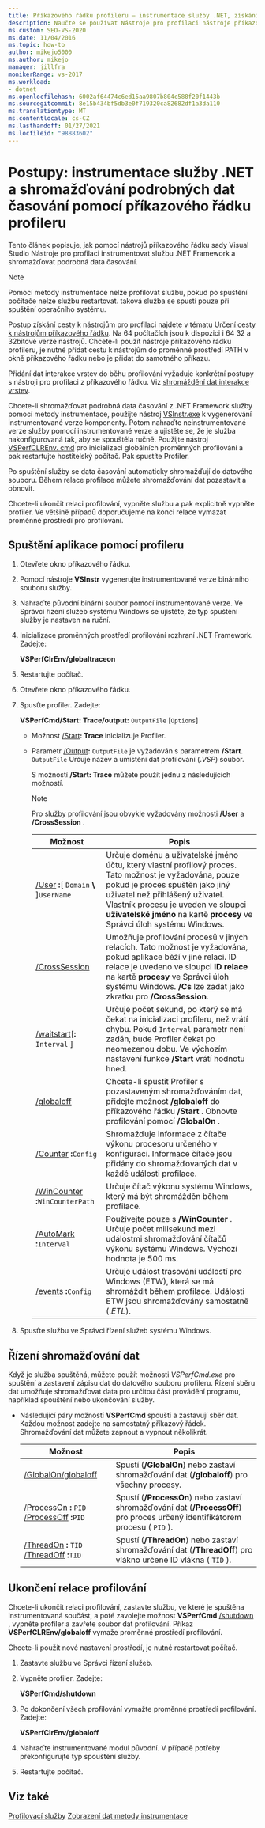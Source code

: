 ```yaml
---
title: Příkazového řádku profileru – instrumentace služby .NET, získání podrobných informací o časování
description: Naučte se používat Nástroje pro profilaci nástroje příkazového řádku sady Visual Studio ke shromažďování podrobných dat časování pro službu .NET Framework.
ms.custom: SEO-VS-2020
ms.date: 11/04/2016
ms.topic: how-to
author: mikejo5000
ms.author: mikejo
manager: jillfra
monikerRange: vs-2017
ms.workload:
- dotnet
ms.openlocfilehash: 6002af64474c6ed15aa9807b804c588f20f1443b
ms.sourcegitcommit: 8e15b434bf5db3e0f719320ca82682df1a3da110
ms.translationtype: MT
ms.contentlocale: cs-CZ
ms.lasthandoff: 01/27/2021
ms.locfileid: "98883602"
---
```

# <a name="how-to-instrument-a-net-service-and-collect-detailed-timing-data-by-using-the-profiler-command-line"></a>Postupy: instrumentace služby .NET a shromažďování podrobných dat časování pomocí příkazového řádku profileru

Tento článek popisuje, jak pomocí nástrojů příkazového řádku sady Visual Studio Nástroje pro profilaci instrumentovat službu .NET Framework a shromažďovat podrobná data časování.

> [!NOTE]
> Pomocí metody instrumentace nelze profilovat službu, pokud po spuštění počítače nelze službu restartovat. taková služba se spustí pouze při spuštění operačního systému.
>
> Postup získání cesty k nástrojům pro profilaci najdete v tématu [Určení cesty k nástrojům příkazového řádku](../profiling/specifying-the-path-to-profiling-tools-command-line-tools.md). Na 64 počítačích jsou k dispozici i 64 32 a 32bitové verze nástrojů. Chcete-li použít nástroje příkazového řádku profileru, je nutné přidat cestu k nástrojům do proměnné prostředí PATH v okně příkazového řádku nebo je přidat do samotného příkazu.
>
> Přidání dat interakce vrstev do běhu profilování vyžaduje konkrétní postupy s nástroji pro profilaci z příkazového řádku. Viz [shromáždění dat interakce vrstev](../profiling/adding-tier-interaction-data-from-the-command-line.md).

Chcete-li shromažďovat podrobná data časování z .NET Framework služby pomocí metody instrumentace, použijte nástroj [VSInstr.exe](../profiling/vsinstr.md) k vygenerování instrumentované verze komponenty. Potom nahraďte neinstrumentované verze služby pomocí instrumentované verze a ujistěte se, že je služba nakonfigurovaná tak, aby se spouštěla ručně. Použijte nástroj [VSPerfCLREnv. cmd](../profiling/vsperfclrenv.md) pro inicializaci globálních proměnných profilování a pak restartujte hostitelský počítač. Pak spustíte Profiler.

Po spuštění služby se data časování automaticky shromažďují do datového souboru. Během relace profilace můžete shromažďování dat pozastavit a obnovit.

Chcete-li ukončit relaci profilování, vypněte službu a pak explicitně vypněte profiler. Ve většině případů doporučujeme na konci relace vymazat proměnné prostředí pro profilování.

## <a name="start-the-application-with-the-profiler"></a>Spuštění aplikace pomocí profileru

1. Otevřete okno příkazového řádku.

2. Pomocí nástroje **VSInstr** vygenerujte instrumentované verze binárního souboru služby.

3. Nahraďte původní binární soubor pomocí instrumentované verze. Ve Správci řízení služeb systému Windows se ujistěte, že typ spuštění služby je nastaven na ruční.

4. Inicializace proměnných prostředí profilování rozhraní .NET Framework. Zadejte:

     **VSPerfClrEnv/globaltraceon**

5. Restartujte počítač.

6. Otevřete okno příkazového řádku.

7. Spusťte profiler. Zadejte:

     **VSPerfCmd/Start: Trace/output:** `OutputFile` [`Options`]

   - Možnost [/Start](../profiling/start.md)**: Trace** inicializuje Profiler.

   - Parametr [/Output](../profiling/output.md)**:** `OutputFile` je vyžadován s parametrem **/Start**. `OutputFile` Určuje název a umístění dat profilování (.*VSP*) soubor.

     S možností **/Start: Trace** můžete použít jednu z následujících možností.

     > [!NOTE]
     > Pro služby profilování jsou obvykle vyžadovány možnosti **/User** a **/CrossSession** .

     | Možnost | Popis |
     | - | - |
     | [/User](../profiling/user-vsperfcmd.md) **:**[ `Domain` **\\** ]`UserName` | Určuje doménu a uživatelské jméno účtu, který vlastní profilový proces. Tato možnost je vyžadována, pouze pokud je proces spuštěn jako jiný uživatel než přihlášený uživatel. Vlastník procesu je uveden ve sloupci **uživatelské jméno** na kartě **procesy** ve Správci úloh systému Windows. |
     | [/CrossSession](../profiling/crosssession.md) | Umožňuje profilování procesů v jiných relacích. Tato možnost je vyžadována, pokud aplikace běží v jiné relaci. ID relace je uvedeno ve sloupci **ID relace** na kartě **procesy** ve Správci úloh systému Windows. **/Cs** lze zadat jako zkratku pro **/CrossSession**. |
     | [/waitstart](../profiling/waitstart.md)[**:** `Interval` ] | Určuje počet sekund, po který se má čekat na inicializaci profileru, než vrátí chybu. Pokud `Interval` parametr není zadán, bude Profiler čekat po neomezenou dobu. Ve výchozím nastavení funkce **/Start** vrátí hodnotu hned. |
     | [/globaloff](../profiling/globalon-and-globaloff.md) | Chcete-li spustit Profiler s pozastaveným shromažďováním dat, přidejte možnost **/globaloff** do příkazového řádku **/Start** . Obnovte profilování pomocí **/GlobalOn** . |
     | [/Counter](../profiling/counter.md) **:**`Config` | Shromažďuje informace z čítače výkonu procesoru určeného v konfiguraci. Informace čítače jsou přidány do shromažďovaných dat v každé události profilace. |
     | [/WinCounter](../profiling/wincounter.md) **:**`WinCounterPath` | Určuje čítač výkonu systému Windows, který má být shromážděn během profilace. |
     | [/AutoMark](../profiling/automark.md) **:**`Interval` | Používejte pouze s **/WinCounter** . Určuje počet milisekund mezi událostmi shromažďování čítačů výkonu systému Windows. Výchozí hodnota je 500 ms. |
     | [/events](../profiling/events-vsperfcmd.md) **:**`Config` | Určuje událost trasování událostí pro Windows (ETW), která se má shromáždit během profilace. Události ETW jsou shromažďovány samostatně (.*ETL*). |

8. Spusťte službu ve Správci řízení služeb systému Windows.

## <a name="control-data-collection"></a>Řízení shromažďování dat

Když je služba spuštěná, můžete použít možnosti *VSPerfCmd.exe* pro spuštění a zastavení zápisu dat do datového souboru profileru. Řízení sběru dat umožňuje shromažďovat data pro určitou část provádění programu, například spouštění nebo ukončování služby.

- Následující páry možností **VSPerfCmd** spouští a zastavují sběr dat. Každou možnost zadejte na samostatný příkazový řádek. Shromažďování dat můžete zapnout a vypnout několikrát.

    |Možnost|Popis|
    |------------|-----------------|
    |[/GlobalOn/globaloff](../profiling/globalon-and-globaloff.md)|Spustí (**/GlobalOn**) nebo zastaví shromažďování dat (**/globaloff**) pro všechny procesy.|
    |[/ProcessOn](../profiling/processon-and-processoff.md) **:** `PID` [/ProcessOff](../profiling/processon-and-processoff.md) **:**`PID`|Spustí (**/ProcessOn**) nebo zastaví shromažďování dat (**/ProcessOff**) pro proces určený identifikátorem procesu ( `PID` ).|
    |[/ThreadOn](../profiling/threadon-and-threadoff.md) **:** `TID` [/ThreadOff](../profiling/threadon-and-threadoff.md) **:**`TID`|Spustí (**/ThreadOn**) nebo zastaví shromažďování dat (**/ThreadOff**) pro vlákno určené ID vlákna ( `TID` ).|

## <a name="end-the-profiling-session"></a>Ukončení relace profilování

Chcete-li ukončit relaci profilování, zastavte službu, ve které je spuštěna instrumentovaná součást, a poté zavolejte možnost **VSPerfCmd** [/shutdown](../profiling/shutdown.md) , vypněte profiler a zavřete soubor dat profilování. Příkaz **VSPerfCLREnv/globaloff** vymaže proměnné prostředí profilování.

Chcete-li použít nové nastavení prostředí, je nutné restartovat počítač.

1. Zastavte službu ve Správci řízení služeb.

2. Vypněte profiler. Zadejte:

     **VSPerfCmd/shutdown**

3. Po dokončení všech profilování vymažte proměnné prostředí profilování. Zadejte:

     **VSPerfClrEnv/globaloff**

4. Nahraďte instrumentované modul původní. V případě potřeby překonfigurujte typ spouštění služby.

5. Restartujte počítač.

## <a name="see-also"></a>Viz také

[Profilovací služby](../profiling/command-line-profiling-of-services.md) 
 [Zobrazení dat metody instrumentace](../profiling/instrumentation-method-data-views.md)
